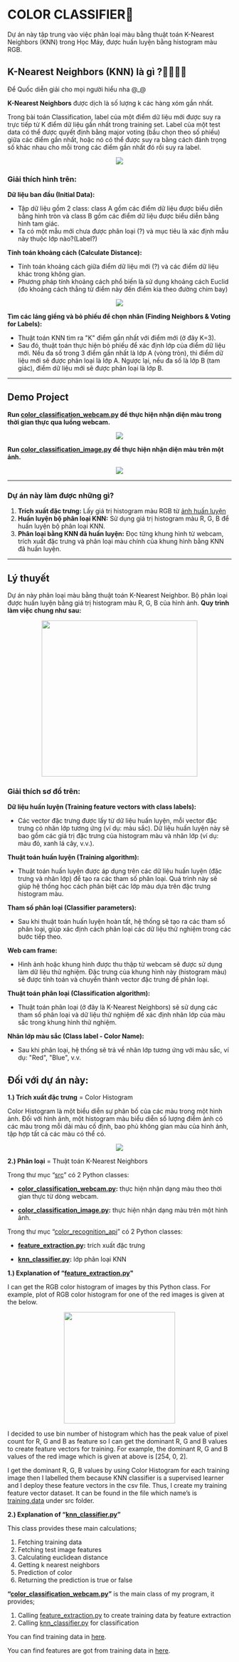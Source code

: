 # COLOR CLASSIFIER️🎨
Dự án này tập trung vào việc phân loại màu bằng thuật toán K-Nearest Neighbors (KNN) trong Học Máy, được huấn luyện bằng histogram màu RGB. 

## K-Nearest Neighbors (KNN) là gì ?👨‍👨‍👧‍👧

Để Quốc diễn giải cho mọi người hiểu nha @_@

**K-Nearest Neighbors** được dịch là số lượng k các hàng xóm gần nhất.

Trong bài toán Classification, label của một điểm dữ liệu mới được suy ra trực tiếp từ K điểm dữ liệu gần nhất trong training set. Label của một test data có thể được quyết định bằng major voting (bầu chọn theo số phiếu) giữa các điểm gần nhất, hoặc nó có thể được suy ra bằng cách đánh trọng số khác nhau cho mỗi trong các điểm gần nhất đó rồi suy ra label.

<p align="center">
  <img src="https://github.com/DuongTrungQuoc/ColorClassifier_KNN/blob/main/assets/exam.jpg">
</p>

### Giải thích hình trên:

**Dữ liệu ban đầu (Initial Data):**
- Tập dữ liệu gồm 2 class: class A gồm các điểm dữ liệu được biểu diễn bằng hình tròn và class B gồm các điểm dữ liệu được biểu diễn bằng hình tam giác.
- Ta có một mẫu mới chưa được phân loại (?) và mục tiêu là xác định mẫu này thuộc lớp nào?(Label?)
  
**Tính toán khoảng cách (Calculate Distance):**
- Tính toán khoảng cách giữa điểm dữ liệu mới (?) và các điểm dữ liệu khác trong không gian.
- Phương pháp tính khoảng cách phổ biến là sử dụng khoảng cách Euclid (đo khoảng cách thẳng từ điểm này đến điểm kia theo đường chim bay)
<p align="center">
  <img src="https://github.com/DuongTrungQuoc/ColorClassifier_KNN/blob/main/assets/calc.jpg">
</p>

**Tìm các láng giềng và bỏ phiếu để chọn nhãn (Finding Neighbors & Voting for Labels):**
- Thuật toán KNN tìm ra "K" điểm gần nhất với điểm mới (ở đây K=3).
- Sau đó, thuật toán thực hiện bỏ phiếu để xác định lớp của điểm dữ liệu mới. Nếu đa số trong 3 điểm gần nhất là lớp A (vòng tròn), thì điểm dữ liệu mới sẽ được phân loại là lớp A. Ngược lại, nếu đa số là lớp B (tam giác), điểm dữ liệu mới sẽ được phân loại là lớp B.

---
## Demo Project

**Run [color_classification_webcam.py](https://github.com/DuongTrungQuoc/ColorClassifier_KNN/blob/main/color_classifier/src/color_classification_webcam.py) để thực hiện nhận diện màu trong thời gian thực qua luồng webcam.**

<p align="center">
  <img src="https://github.com/DuongTrungQuoc/ColorClassifier_KNN/blob/main/assets/demo.gif">
</p>

**Run [color_classification_image.py](https://github.com/DuongTrungQuoc/ColorClassifier_KNN/blob/main/color_classifier/src/color_classification_image.py) để thực hiện nhận diện màu trên một ảnh.**

<p align="center">
  <img src="https://github.com/DuongTrungQuoc/ColorClassifier_KNN/blob/main/assets/demo_img.jpg">
</p>

---
### Dự án này làm được những gì?
1. **Trích xuất đặc trưng:** Lấy giá trị histogram màu RGB từ [ảnh huấn luyện](https://github.com/DuongTrungQuoc/ColorClassifier_KNN/tree/main/color_classifier/src/training_dataset)
2. **Huấn luyện bộ phân loại KNN:** Sử dụng giá trị histogram màu R, G, B để huấn luyện bộ phân loại KNN.
3. **Phân loại bằng KNN đã huấn luyện:** Đọc từng khung hình từ webcam, trích xuất đặc trưng và phân loại màu chính của khung hình bằng KNN đã huấn luyện.
---

## Lý thuyết

Dự án này phân loại màu bằng thuật toán K-Nearest Neighbor. Bộ phân loại được huấn luyện bằng giá trị histogram màu R, G, B của hình ảnh. **Quy trình làm việc chung như sau:**

<p align="center">
  <img src="https://user-images.githubusercontent.com/22610163/35335133-a9632c70-0125-11e8-9204-0b4bfd0702a7.png" {width=35px height=350px}>
</p>

### Giải thích sơ đồ trên:

**Dữ liệu huấn luyện (Training feature vectors with class labels):**
- Các vector đặc trưng được lấy từ dữ liệu huấn luyện, mỗi vector đặc trưng có nhãn lớp tương ứng (ví dụ: màu sắc). Dữ liệu huấn luyện này sẽ bao gồm các giá trị đặc trưng của histogram màu và nhãn lớp (ví dụ: màu đỏ, xanh lá cây, v.v.).

**Thuật toán huấn luyện (Training algorithm):**
- Thuật toán huấn luyện được áp dụng trên các dữ liệu huấn luyện (đặc trưng và nhãn lớp) để tạo ra các tham số phân loại. Quá trình này sẽ giúp hệ thống học cách phân biệt các lớp màu dựa trên đặc trưng histogram màu.

**Tham số phân loại (Classifier parameters):**
- Sau khi thuật toán huấn luyện hoàn tất, hệ thống sẽ tạo ra các tham số phân loại, giúp xác định cách phân loại các dữ liệu thử nghiệm trong các bước tiếp theo.

**Web cam frame:**
- Hình ảnh hoặc khung hình được thu thập từ webcam sẽ được sử dụng làm dữ liệu thử nghiệm. Đặc trưng của khung hình này (histogram màu) sẽ được tính toán và chuyển thành vector đặc trưng để phân loại.

**Thuật toán phân loại (Classification algorithm):**
- Thuật toán phân loại (ở đây là K-Nearest Neighbors) sẽ sử dụng các tham số phân loại và dữ liệu thử nghiệm để xác định nhãn lớp của màu sắc trong khung hình thử nghiệm.

**Nhãn lớp màu sắc (Class label - Color Name):**
- Sau khi phân loại, hệ thống sẽ trả về nhãn lớp tương ứng với màu sắc, ví dụ: "Red", "Blue", v.v.
  
## Đối với dự án này:

**1.) Trích xuất đặc trưng** = Color Histogram

Color Histogram là một biểu diễn sự phân bố của các màu trong một hình ảnh. Đối với hình ảnh, một histogram màu biểu diễn số lượng điểm ảnh có các màu trong mỗi dải màu cố định, bao phủ không gian màu của hình ảnh, tập hợp tất cả các màu có thể có.

<p align="center">
  <img src="https://github.com/DuongTrungQuoc/ColorClassifier_KNN/blob/main/assets/color_histogram.jpg">
</p>

**2.) Phân loại** = Thuật toán K-Nearest Neighbors

Trong thư mục “[src](https://github.com/ahmetozlu/color_recognition/tree/master/src)” có 2 Python classes:

- **[color_classification_webcam.py](https://github.com/ahmetozlu/color_recognition/blob/master/src/color_classification_webcam.py):** thực hiện nhận dạng màu theo thời gian thực từ dòng webcam.

- **[color_classification_image.py](https://github.com/ahmetozlu/color_recognition/blob/master/src/color_classification_image.py):** thực hiện nhận dạng màu trên một hình ảnh.

Trong thư mục “[color_recognition_api](https://github.com/ahmetozlu/color_recognition/tree/master/src/color_recognition_api)” có 2 Python classes:

- **[feature_extraction.py](https://github.com/ahmetozlu/color_recognition/blob/master/src/color_recognition_api/color_histogram_feature_extraction.py):** trích xuất đặc trưng

- **[knn_classifier.py](https://github.com/ahmetozlu/color_recognition/blob/master/src/color_recognition_api/knn_classifier.py):** lớp phân loại KNN

**1.) Explanation of “[feature_extraction.py](https://github.com/ahmetozlu/color_recognition/blob/master/src/color_recognition_api/color_histogram_feature_extraction.py)"**

I can get the RGB color histogram of images by this Python class. For example, plot of RGB color histogram for one of the red images is given at the below.

<p align="center">
  <img src="https://user-images.githubusercontent.com/22610163/34919478-f198beb8-f975-11e7-8c1c-0a552f7cd673.jpg" {width=25px height=250px}>
</p>

I decided to use bin number of histogram which has the peak value of pixel count for R, G and B as feature so I can get the dominant R, G and B values to create feature vectors for training. For example, the dominant R, G and B values of the red image which is given at above is [254, 0, 2].

I get the dominant R, G, B values by using Color Histogram for each training image then I labelled them because KNN classifier is a supervised learner and I deploy these feature vectors in the csv file. Thus, I create my training feature vector dataset. It can be found in the file which name’s is [training.data](https://github.com/ahmetozlu/color_recognition/blob/master/src/training.data) under src folder.

**2.) Explanation of “[knn_classifier.py](https://github.com/ahmetozlu/color_recognition/blob/master/src/color_recognition_api/knn_classifier.py)”**

This class provides these main calculations;

1. Fetching training data
2. Fetching test image features
3. Calculating euclidean distance
4. Getting k nearest neighbors
5. Prediction of color
6. Returning the prediction is true or false

**“[color_classification_webcam.py](https://github.com/ahmetozlu/color_recognition/blob/master/src/color_classification_webcam.py)”** is the main class of my program, it provides;

1. Calling [feature_extraction.py](https://github.com/ahmetozlu/color_recognition/blob/master/src/color_recognition_api/color_histogram_feature_extraction.py) to create training data by feature extraction
2. Calling [knn_classifier.py](https://github.com/ahmetozlu/color_recognition/blob/master/src/color_recognition_api/knn_classifier.py) for classification

You can find training data in [here](https://github.com/ahmetozlu/color_classifier/tree/master/src/training_dataset).

You can find features are got from training data in [here](https://raw.githubusercontent.com/ahmetozlu/color_classifier/master/src/training.data).

